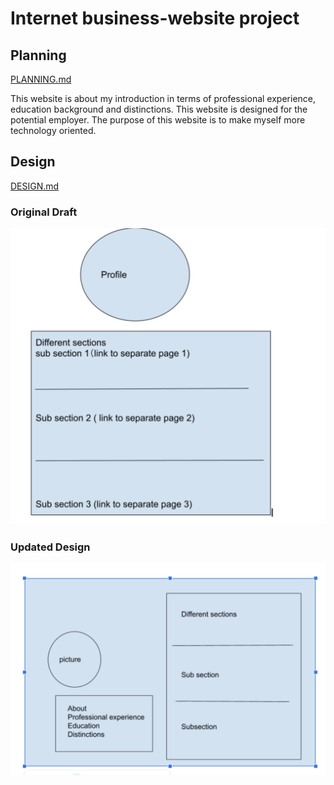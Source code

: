 # Internet business-website project 

## Planning
[PLANNING.md](https://github.com/Cedarxi123/cedar-introduction-/blob/main/PLANNING.md)

This website is about my introduction in terms of professional experience, education background and distinctions. This website is designed for the potential employer. The purpose of this website is to make myself more technology oriented. 

## Design
[DESIGN.md](https://github.com/Cedarxi123/cedar-introduction-/blob/main/design/DESIGN.md)

### Original Draft
![alt text](https://github.com/Cedarxi123/cedar-introduction-/blob/main/design/draft_design.png "Draft Design")

### Updated Design
![alt text](https://github.com/Cedarxi123/cedar-introduction-/blob/main/design/updated_design.png "Updated Design")